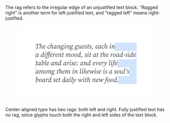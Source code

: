 The rag refers to the irregular edge of an unjustified text block. “Ragged right” is another term for left-justified text, and “ragged left” means right-justified. 

<figure>

![A paragraph of text, with the rag highlighted on its right-hand side, demonstrating the negative horizontal space on each line of type between the last glyph on the line and the right side of the bounding box.](images/thumbnail.svg)

</figure>

Center-aligned type has two rags: both left and right. Fully justified text has no rag, since glyphs touch both the right and left sides of the text block.
